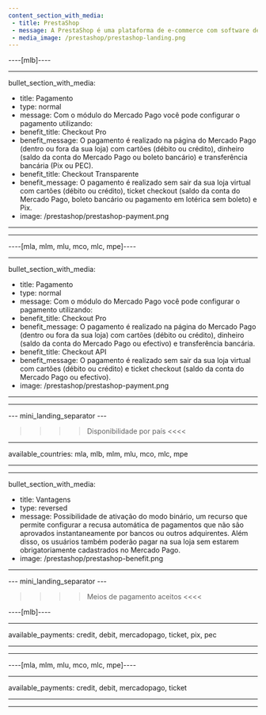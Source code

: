 ```yaml
---
content_section_with_media:
 - title: PrestaShop
 - message: A PrestaShop é uma plataforma de e-commerce com software de código aberto, que permite a qualquer usuário criar e desenvolver um site comercial. Como parceiros oficiais da PrestaShop, fornecemos maior segurança e eficiência à sua loja.
 - media_image: /prestashop/prestashop-landing.png 
---
```

 
----[mlb]---- 

---
bullet_section_with_media:
 - title: Pagamento
 - type: normal
 - message: Com o módulo do Mercado Pago você pode configurar o pagamento utilizando:
 - benefit_title: Checkout Pro
 - benefit_message: O pagamento é realizado na página do Mercado Pago (dentro ou fora da sua loja) com cartões (débito ou crédito), dinheiro (saldo da conta do Mercado Pago ou boleto bancário) e transferência bancária (Pix ou PEC).
 - benefit_title: Checkout Transparente
 - benefit_message: O pagamento é realizado sem sair da sua loja virtual com cartões (débito ou crédito), ticket checkout (saldo da conta do Mercado Pago, boleto bancário ou pagamento em lotérica sem boleto) e Pix.
 - image: /prestashop/prestashop-payment.png 
---
------------

----[mla, mlm, mlu, mco, mlc, mpe]----

---
bullet_section_with_media:
 - title: Pagamento
 - type: normal
 - message: Com o módulo do Mercado Pago você pode configurar o pagamento utilizando:
 - benefit_title: Checkout Pro
 - benefit_message: O pagamento é realizado na página do Mercado Pago (dentro ou fora da sua loja) com cartões (débito ou crédito), dinheiro (saldo da conta do Mercado Pago ou efectivo) e transferência bancária.
 - benefit_title: Checkout API
 - benefit_message: O pagamento é realizado sem sair da sua loja virtual com cartões (débito ou crédito) e ticket checkout (saldo da conta do Mercado Pago ou efectivo).
 - image: /prestashop/prestashop-payment.png 
---
------------

--- mini_landing_separator ---
 
>>>> Disponibilidade por país <<<<
---
available_countries: mla, mlb, mlm, mlu, mco, mlc, mpe

---

---
bullet_section_with_media:
 - title: Vantagens
 - type: reversed
 - message: Possibilidade de ativação do modo binário, um recurso que permite configurar a recusa automática de pagamentos que não são aprovados instantaneamente por bancos ou outros adquirentes. Além disso, os usuários também poderão pagar na sua loja sem estarem obrigatoriamente cadastrados no Mercado Pago. 
 - image: /prestashop/prestashop-benefit.png
---
 
--- mini_landing_separator ---
 
>>>> Meios de pagamento aceitos <<<<
 
----[mlb]----

---
available_payments: credit, debit, mercadopago, ticket, pix, pec

---
------------
 
----[mla, mlm, mlu, mco, mlc, mpe]----

---
available_payments: credit, debit, mercadopago, ticket

---
------------